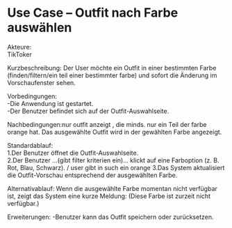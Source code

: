 # Use Case – Outfit nach Farbe auswählen

Akteure:  
TikToker

Kurzbeschreibung:
Der User möchte ein Outfit in einer bestimmten Farbe (finden/filtern/ein teil einer bestimmter farbe) und sofort die Änderung im Vorschaufenster sehen.

Vorbedingungen:  
-Die Anwendung ist gestartet.  
-Der Benutzer befindet sich auf der Outfit-Auswahlseite.

Nachbedingungen:nur outfit anzeigt , die minds. nur ein Teil der farbe orange hat.
Das ausgewählte Outfit wird in der gewählten Farbe angezeigt.

Standardablauf:  
1.Der Benutzer öffnet die Outfit-Auswahlseite.  
2.Der Benutzer ...(gibt filter kriterien ein)... klickt auf eine Farboption (z. B. Rot, Blau, Schwarz).  / user gibt in such ein orange 
3.Das System aktualisiert die Outfit-Vorschau entsprechend der ausgewählten Farbe.  

Alternativablauf: 
Wenn die ausgewählte Farbe momentan nicht verfügbar ist, zeigt das System eine kurze Meldung:
(Diese Farbe ist zurzeit nicht verfügbar.)

Erweiterungen:
-Benutzer kann das Outfit speichern oder zurücksetzen.

